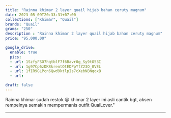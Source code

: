 ```yaml
---
title: "Rainna khimar 2 layer quail hijab bahan ceruty magnum"
date: 2023-05-09T20:33:31+07:00
collections: ["Khimar", "Quail"]
brands: "Quail"
grams: "250"
description : "Rainna khimar 2 layer quail hijab bahan ceruty magnum"
price: "95,000.00"

google_drive:
  enable: true
  pics:
  - url: 1SzfyFSO7hqtblF7f6Bavr0g_Sy9tO53I
  - url: 1g97Cp6zDK8krentOtEDPpYfZ23O_0VEL
  - url: 1fIR9GLPcn6Qwd9ktlpIs7cXebNBNqoxB
  - url: 

draft: false
---
```


Rainna khimar sudah restok 😍 khimar 2 layer ini asli  cantik bgt, aksen rempelnya semakin mempermanis outfit QuaiLover."

----------      
  
